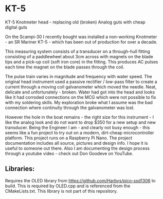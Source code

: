 # KT-5
KT-5 Knotmeter head - replacing old (broken) Analog guts with cheap digital guts

On the Scampi-30 I recently bought was installed a non-working Knotmeter - an SR Mariner KT-5 - which has been out of production for over a decade.

This measuring system consists of a transducer on a through-hull fitting consisting of a paddlewheel about 3cm across with magnets on the blade tips and a pick-up coil (soft iron core) in the fitting. This produces AC pulses each time the magnet on the blade passes through the coil. 

The pulse train varies in magnitude and frequency with water speed. The original head instrument used a passive rectifier / low-pass filter to create a current through a moving coil galvanometer which moved the needle. Neat, delicate and unfortunately - broken. Water had got into the head and looks like it had corroded connections on the MCG which were not possible to fix with my soldering skills. My exploration broke what I assume was the bad connection where continuity through the galvanometer was lost. 

However the hole in the boat remains - the right size for this instrument - I like the analog look and do not want to drop $350 for a new setup and new transducer. Being the Engineer I am - and clearly not busy enough - this seems like a fun project to try out on a modern, dirt-cheap microcontroller platform. This project runs on a Raspberry Pi Nano. The project documentation includes all source, pictures and design info. I hope it is useful to someone out there. Also I am documenting the design process through a youtube video - check out Don Goodeve on YouTube.

Libraries:
---
Requires the OLED library from https://github.com/Harbys/pico-ssd1306 to build. This is required by OLED.cpp
and is referenced from the CMakeLists.txt. This library is not part of this repository.

